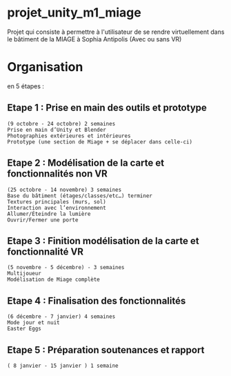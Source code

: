 # projet_unity_m1_miage
Projet qui consiste à permettre à l'utilisateur de se rendre virtuellement dans le bâtiment de la MIAGE à Sophia Antipolis (Avec ou sans VR)

# Organisation 

en 5 étapes :

## Etape 1 : Prise en main des outils et prototype 
    (9 octobre - 24 octobre) 2 semaines
    Prise en main d’Unity et Blender
    Photographies extérieures et intérieures
    Prototype (une section de Miage + se déplacer dans celle-ci)

## Etape 2 : Modélisation de la carte et fonctionnalités non VR
    (25 octobre - 14 novembre) 3 semaines
    Base du bâtiment (étages/classes/etc…) terminer
    Textures principales (murs, sol)
    Interaction avec l’environnement
    Allumer/Éteindre la lumière
    Ouvrir/Fermer une porte

## Etape 3 : Finition modélisation de la carte et fonctionnalité VR
    (5 novembre - 5 décembre) - 3 semaines
    Multijoueur
    Modélisation de Miage complète

## Etape 4 : Finalisation des fonctionnalités
    (6 décembre - 7 janvier) 4 semaines
    Mode jour et nuit
    Easter Eggs

## Etape 5 : Préparation soutenances et rapport 
    ( 8 janvier - 15 janvier ) 1 semaine
